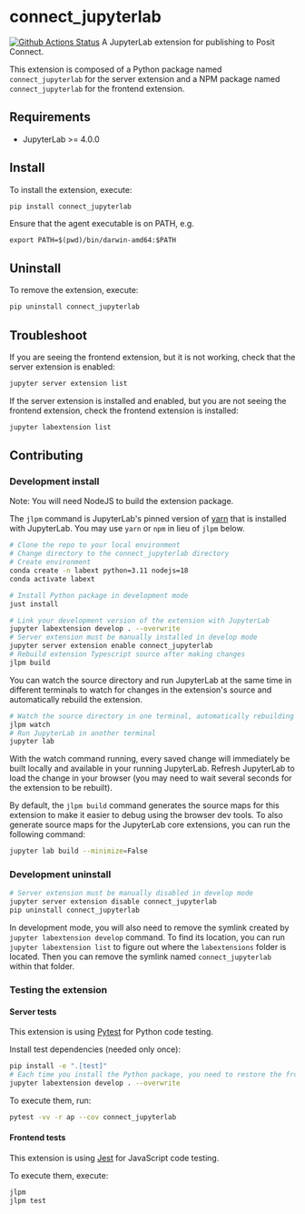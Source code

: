 # connect_jupyterlab

[![Github Actions Status](https://github.com/rstudio/publishing-client/workflows/Build/badge.svg)](https://github.com/rstudio/publishing-client/actions/workflows/build.yml)
A JupyterLab extension for publishing to Posit Connect.

This extension is composed of a Python package named `connect_jupyterlab`
for the server extension and a NPM package named `connect_jupyterlab`
for the frontend extension.

## Requirements

- JupyterLab >= 4.0.0

## Install

To install the extension, execute:

```bash
pip install connect_jupyterlab
```

Ensure that the agent executable is on PATH, e.g.
```
export PATH=$(pwd)/bin/darwin-amd64:$PATH
```

## Uninstall

To remove the extension, execute:

```bash
pip uninstall connect_jupyterlab
```

## Troubleshoot

If you are seeing the frontend extension, but it is not working, check
that the server extension is enabled:

```bash
jupyter server extension list
```

If the server extension is installed and enabled, but you are not seeing
the frontend extension, check the frontend extension is installed:

```bash
jupyter labextension list
```

## Contributing

### Development install

Note: You will need NodeJS to build the extension package.

The `jlpm` command is JupyterLab's pinned version of
[yarn](https://yarnpkg.com/) that is installed with JupyterLab. You may use
`yarn` or `npm` in lieu of `jlpm` below.

```bash
# Clone the repo to your local environment
# Change directory to the connect_jupyterlab directory
# Create environment
conda create -n labext python=3.11 nodejs=18
conda activate labext

# Install Python package in development mode
just install

# Link your development version of the extension with JupyterLab
jupyter labextension develop . --overwrite
# Server extension must be manually installed in develop mode
jupyter server extension enable connect_jupyterlab
# Rebuild extension Typescript source after making changes
jlpm build
```

You can watch the source directory and run JupyterLab at the same time in different terminals to watch for changes in the extension's source and automatically rebuild the extension.

```bash
# Watch the source directory in one terminal, automatically rebuilding when needed
jlpm watch
# Run JupyterLab in another terminal
jupyter lab
```

With the watch command running, every saved change will immediately be built locally and available in your running JupyterLab. Refresh JupyterLab to load the change in your browser (you may need to wait several seconds for the extension to be rebuilt).

By default, the `jlpm build` command generates the source maps for this extension to make it easier to debug using the browser dev tools. To also generate source maps for the JupyterLab core extensions, you can run the following command:

```bash
jupyter lab build --minimize=False
```

### Development uninstall

```bash
# Server extension must be manually disabled in develop mode
jupyter server extension disable connect_jupyterlab
pip uninstall connect_jupyterlab
```

In development mode, you will also need to remove the symlink created by `jupyter labextension develop`
command. To find its location, you can run `jupyter labextension list` to figure out where the `labextensions`
folder is located. Then you can remove the symlink named `connect_jupyterlab` within that folder.

### Testing the extension

#### Server tests

This extension is using [Pytest](https://docs.pytest.org/) for Python code testing.

Install test dependencies (needed only once):

```sh
pip install -e ".[test]"
# Each time you install the Python package, you need to restore the front-end extension link
jupyter labextension develop . --overwrite
```

To execute them, run:

```sh
pytest -vv -r ap --cov connect_jupyterlab
```

#### Frontend tests

This extension is using [Jest](https://jestjs.io/) for JavaScript code testing.

To execute them, execute:

```sh
jlpm
jlpm test
```
